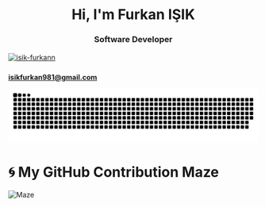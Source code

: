<h1 align="center">Hi, I'm Furkan IŞIK</h1>
<h3 align="center">Software Developer</h3>
 
<p align="left">
<a href="https://linkedin.com/in/isik-furkann" target="blank"><img align="center" src="https://raw.githubusercontent.com/rahuldkjain/github-profile-readme-generator/master/src/images/icons/Social/linked-in-alt.svg" alt="isik-furkann" height="30" width="40" /></a>
</p>
<h3 align="left"></h3>

**isikfurkan981@gmail.com**
 

![snake gif](https://github.com/Furkan-isik/Furkan-isik/blob/output/github-snake.svg) 

# 🌀 My GitHub Contribution Maze

![Maze](https://github.com/Furkan-isik/Furkan-isik/blob/output/github-maze.svg)
